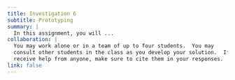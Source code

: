 ```yaml
---
title: Investigation 6
subtitle: Prototyping
summary: |
  In this assignment, you will ...
collaboration: |
  You may work alone or in a team of up to four students.  You may
  consult other students in the class as you develop your solution.  If you
  receive help from anyone, make sure to cite them in your responses. 
link: false
---
```

